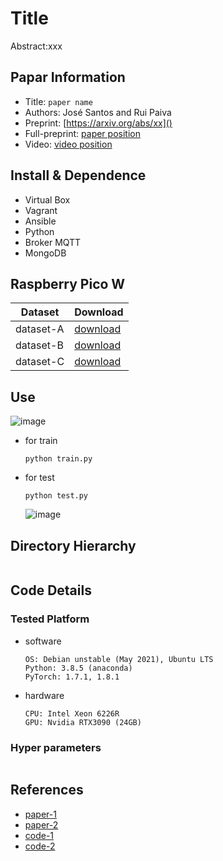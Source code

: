 Title
===
Abstract:xxx
## Papar Information
- Title:  `paper name`
- Authors:  José Santos and Rui Paiva
- Preprint: [https://arxiv.org/abs/xx]()
- Full-preprint: [paper position]()
- Video: [video position]()

## Install & Dependence
- Virtual Box
- Vagrant
- Ansible
- Python
- Broker MQTT
- MongoDB

## Raspberry Pico W
| Dataset | Download |
| ---     | ---   |
| dataset-A | [download]() |
| dataset-B | [download]() |
| dataset-C | [download]() |

## Use

![image](https://github.com/Joselpsantos/MEI-System/assets/113514374/238c6258-b835-4e38-83d4-d57d59b6ad11)
- for train
  ```
  python train.py
  ```
- for test
  ```
  python test.py
  ```
  ![image](https://github.com/Joselpsantos/MEI-System/assets/113514374/af8b3a6a-3663-413e-89e0-82a288488aa7)

## Directory Hierarchy
```
```
## Code Details
### Tested Platform
- software
  ```
  OS: Debian unstable (May 2021), Ubuntu LTS
  Python: 3.8.5 (anaconda)
  PyTorch: 1.7.1, 1.8.1
  ```
- hardware
  ```
  CPU: Intel Xeon 6226R
  GPU: Nvidia RTX3090 (24GB)
  ```
### Hyper parameters
```
```
## References
- [paper-1]()
- [paper-2]()
- [code-1](https://github.com)
- [code-2](https://github.com)
  

